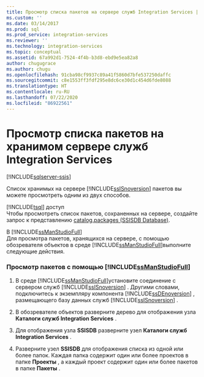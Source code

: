 ```yaml
---
title: Просмотр списка пакетов на сервере служб Integration Services | Документация Майкрософт
ms.custom: ''
ms.date: 03/14/2017
ms.prod: sql
ms.prod_service: integration-services
ms.reviewer: ''
ms.technology: integration-services
ms.topic: conceptual
ms.assetid: 67a992d1-7524-4f4b-b3d8-ebd9e5ea82a8
author: chugugrace
ms.author: chugu
ms.openlocfilehash: 91cba98cf9937c89a41f5860d7bfe537250daffc
ms.sourcegitcommit: c8e1553ff3fdf295e8dc6ce30d1c454d6fde8088
ms.translationtype: HT
ms.contentlocale: ru-RU
ms.lasthandoff: 07/22/2020
ms.locfileid: "86922561"
---
```

# <a name="view-the-list-of-packages-on-the-integration-services-server"></a>Просмотр списка пакетов на хранимом сервере служб Integration Services

[!INCLUDE[sqlserver-ssis](../../includes/applies-to-version/sqlserver-ssis.md)]


  Список хранимых на сервере [!INCLUDE[ssISnoversion](../../includes/ssisnoversion-md.md)] пакетов вы можете просмотреть одним из двух способов.  
  
 [!INCLUDE[tsql](../../includes/tsql-md.md)] доступ  
 Чтобы просмотреть список пакетов, сохраненных на сервере, создайте запрос к представлению [catalog.packages (SSISDB Database)](../../integration-services/system-views/catalog-packages-ssisdb-database.md).  
  
 В [!INCLUDE[ssManStudioFull](../../includes/ssmanstudiofull-md.md)]  
 Для просмотра пакетов, хранящихся на сервере, с помощью обозревателя объектов в среде [!INCLUDE[ssManStudioFull](../../includes/ssmanstudiofull-md.md)]выполните следующие действия.  
  
### <a name="to-view-packages-using-ssmanstudiofull"></a>Просмотр пакетов с помощью [!INCLUDE[ssManStudioFull](../../includes/ssmanstudiofull-md.md)]  
  
1.  В среде [!INCLUDE[ssManStudioFull](../../includes/ssmanstudiofull-md.md)]установите соединение с сервером служб [!INCLUDE[ssISnoversion](../../includes/ssisnoversion-md.md)] . Другими словами, подключитесь к экземпляру компонента [!INCLUDE[ssDEnoversion](../../includes/ssdenoversion-md.md)] , размещающего базу данных служб [!INCLUDE[ssISnoversion](../../includes/ssisnoversion-md.md)] .  
  
2.  В обозревателе объектов разверните дерево для отображения узла **Каталоги служб Integration Services** .  
  
3.  Для отображения узла **SSISDB** разверните узел **Каталоги служб Integration Services** .  
  
4.  Разверните узел **SSISDB** для отображения списка из одной или более папок. Каждая папка содержит один или более проектов в папке **Проекты** , а каждый проект содержит один или более пакетов в папке **Пакеты** .  
  
  

